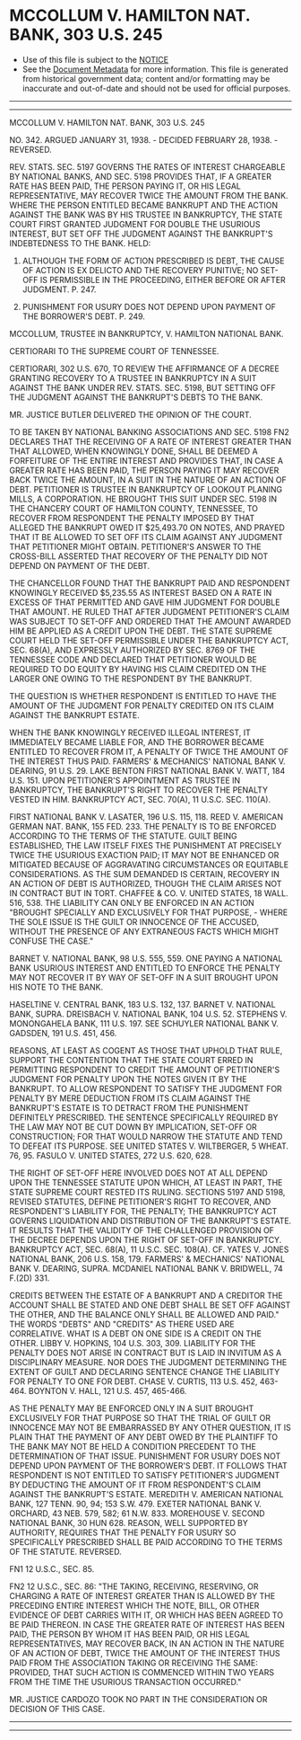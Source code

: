 ---
---

# MCCOLLUM V. HAMILTON NAT. BANK, 303 U.S. 245

* Use of this file is subject to the [NOTICE](https://github.com/publicdocs/notice/blob/master/NOTICE)
* See the [Document Metadata](../../../) for more information.
  This file is generated from historical government data; content and/or formatting may be inaccurate and out-of-date and should not be used for official purposes.

----------
----------

MCCOLLUM V. HAMILTON NAT. BANK, 303 U.S. 245

NO. 342.  ARGUED JANUARY 31, 1938.  - DECIDED FEBRUARY 28, 1938.  - REVERSED.

REV. STATS. SEC. 5197 GOVERNS THE RATES OF INTEREST CHARGEABLE BY NATIONAL BANKS, AND SEC. 5198 PROVIDES THAT, IF A GREATER RATE HAS BEEN PAID, THE PERSON PAYING IT, OR HIS LEGAL REPRESENTATIVE, MAY RECOVER TWICE THE AMOUNT FROM THE BANK.  WHERE THE PERSON ENTITLED BECAME BANKRUPT AND THE ACTION AGAINST THE BANK WAS BY HIS TRUSTEE IN BANKRUPTCY, THE STATE COURT FIRST GRANTED JUDGMENT FOR DOUBLE THE USURIOUS INTEREST, BUT SET OFF THE JUDGMENT AGAINST THE BANKRUPT'S INDEBTEDNESS TO THE BANK.  HELD:

1.  ALTHOUGH THE FORM OF ACTION PRESCRIBED IS DEBT, THE CAUSE OF ACTION IS EX DELICTO AND THE RECOVERY PUNITIVE; NO SET-OFF IS PERMISSIBLE IN THE PROCEEDING, EITHER BEFORE OR AFTER JUDGMENT.  P. 247.

2.  PUNISHMENT FOR USURY DOES NOT DEPEND UPON PAYMENT OF THE BORROWER'S DEBT.  P. 249.

MCCOLLUM, TRUSTEE IN BANKRUPTCY, V. HAMILTON NATIONAL BANK.

CERTIORARI TO THE SUPREME COURT OF TENNESSEE.

CERTIORARI, 302 U.S. 670, TO REVIEW THE AFFIRMANCE OF A DECREE GRANTING RECOVERY TO A TRUSTEE IN BANKRUPTCY IN A SUIT AGAINST THE BANK UNDER REV. STATS. SEC. 5198, BUT SETTING OFF THE JUDGMENT AGAINST THE BANKRUPT'S DEBTS TO THE BANK.

MR. JUSTICE BUTLER DELIVERED THE OPINION OF THE COURT.

TO BE TAKEN BY NATIONAL BANKING ASSOCIATIONS AND SEC. 5198  FN2 DECLARES THAT THE RECEIVING OF A RATE OF INTEREST GREATER THAN THAT ALLOWED, WHEN KNOWINGLY DONE, SHALL BE DEEMED A FORFEITURE OF THE ENTIRE INTEREST AND PROVIDES THAT, IN CASE A GREATER RATE HAS BEEN PAID, THE PERSON PAYING IT MAY RECOVER BACK TWICE THE AMOUNT, IN A SUIT IN THE NATURE OF AN ACTION OF DEBT.  PETITIONER IS TRUSTEE IN BANKRUPTCY OF LOOKOUT PLANING MILLS, A CORPORATION.  HE BROUGHT THIS SUIT UNDER SEC. 5198 IN THE CHANCERY COURT OF HAMILTON COUNTY, TENNESSEE, TO RECOVER FROM RESPONDENT THE PENALTY IMPOSED BY THAT ALLEGED THE BANKRUPT OWED IT $25,493.70 ON NOTES, AND PRAYED THAT IT BE ALLOWED TO SET OFF ITS CLAIM AGAINST ANY JUDGMENT THAT PETITIONER MIGHT OBTAIN.  PETITIONER'S ANSWER TO THE CROSS-BILL ASSERTED THAT RECOVERY OF THE PENALTY DID NOT DEPEND ON PAYMENT OF THE DEBT.

THE CHANCELLOR FOUND THAT THE BANKRUPT PAID AND RESPONDENT KNOWINGLY RECEIVED $5,235.55 AS INTEREST BASED ON A RATE IN EXCESS OF THAT PERMITTED AND GAVE HIM JUDGMENT FOR DOUBLE THAT AMOUNT.  HE RULED THAT AFTER JUDGMENT PETITIONER'S CLAIM WAS SUBJECT TO SET-OFF AND ORDERED THAT THE AMOUNT AWARDED HIM BE APPLIED AS A CREDIT UPON THE DEBT.  THE STATE SUPREME COURT HELD THE SET-OFF PERMISSIBLE UNDER THE BANKRUPTCY ACT, SEC. 68(A), AND EXPRESSLY AUTHORIZED BY SEC. 8769 OF THE TENNESSEE CODE AND DECLARED THAT PETITIONER WOULD BE REQUIRED TO DO EQUITY BY HAVING HIS CLAIM CREDITED ON THE LARGER ONE OWING TO THE RESPONDENT BY THE BANKRUPT.

THE QUESTION IS WHETHER RESPONDENT IS ENTITLED TO HAVE THE AMOUNT OF THE JUDGMENT FOR PENALTY CREDITED ON ITS CLAIM AGAINST THE BANKRUPT ESTATE.

WHEN THE BANK KNOWINGLY RECEIVED ILLEGAL INTEREST, IT IMMEDIATELY BECAME LIABLE FOR, AND THE BORROWER BECAME ENTITLED TO RECOVER FROM IT, A PENALTY OF TWICE THE AMOUNT OF THE INTEREST THUS PAID.  FARMERS' & MECHANICS' NATIONAL BANK V. DEARING, 91 U.S. 29.  LAKE BENTON FIRST NATIONAL BANK V. WATT, 184 U.S. 151.  UPON PETITIONER'S APPOINTMENT AS TRUSTEE IN BANKRUPTCY, THE BANKRUPT'S RIGHT TO RECOVER THE PENALTY VESTED IN HIM.  BANKRUPTCY ACT, SEC. 70(A), 11 U.S.C. SEC. 110(A).

FIRST NATIONAL BANK V. LASATER, 196 U.S. 115, 118.  REED V. AMERICAN GERMAN NAT. BANK, 155 FED. 233.  THE PENALTY IS TO BE ENFORCED ACCORDING TO THE TERMS OF THE STATUTE.  GUILT BEING ESTABLISHED, THE LAW ITSELF FIXES THE PUNISHMENT AT PRECISELY TWICE THE USURIOUS EXACTION PAID; IT MAY NOT BE ENHANCED OR MITIGATED BECAUSE OF AGGRAVATING CIRCUMSTANCES OR EQUITABLE CONSIDERATIONS.  AS THE SUM DEMANDED IS CERTAIN, RECOVERY IN AN ACTION OF DEBT IS AUTHORIZED, THOUGH THE CLAIM ARISES NOT IN CONTRACT BUT IN TORT.  CHAFFEE & CO. V. UNITED STATES, 18 WALL.  516, 538.  THE LIABILITY CAN ONLY BE ENFORCED IN AN ACTION "BROUGHT SPECIALLY AND EXCLUSIVELY FOR THAT PURPOSE,  - WHERE THE SOLE ISSUE IS THE GUILT OR INNOCENCE OF THE ACCUSED, WITHOUT THE PRESENCE OF ANY EXTRANEOUS FACTS WHICH MIGHT CONFUSE THE CASE."

BARNET V. NATIONAL BANK, 98 U.S. 555, 559.  ONE PAYING A NATIONAL BANK USURIOUS INTEREST AND ENTITLED TO ENFORCE THE PENALTY MAY NOT RECOVER IT BY WAY OF SET-OFF IN A SUIT BROUGHT UPON HIS NOTE TO THE BANK.

HASELTINE V. CENTRAL BANK, 183 U.S. 132, 137.  BARNET V. NATIONAL BANK, SUPRA.  DREISBACH V. NATIONAL BANK, 104 U.S. 52.  STEPHENS V. MONONGAHELA BANK, 111 U.S. 197.  SEE SCHUYLER NATIONAL BANK V. GADSDEN, 191 U.S. 451, 456.

REASONS, AT LEAST AS COGENT AS THOSE THAT UPHOLD THAT RULE, SUPPORT THE CONTENTION THAT THE STATE COURT ERRED IN PERMITTING RESPONDENT TO CREDIT THE AMOUNT OF PETITIONER'S JUDGMENT FOR PENALTY UPON THE NOTES GIVEN IT BY THE BANKRUPT.  TO ALLOW RESPONDENT TO SATISFY THE JUDGMENT FOR PENALTY BY MERE DEDUCTION FROM ITS CLAIM AGAINST THE BANKRUPT'S ESTATE IS TO DETRACT FROM THE PUNISHMENT DEFINITELY PRESCRIBED.  THE SENTENCE SPECIFICALLY REQUIRED BY THE LAW MAY NOT BE CUT DOWN BY IMPLICATION, SET-OFF OR CONSTRUCTION; FOR THAT WOULD NARROW THE STATUTE AND TEND TO DEFEAT ITS PURPOSE.  SEE UNITED STATES V. WILTBERGER, 5 WHEAT.  76, 95.  FASULO V. UNITED STATES, 272 U.S. 620, 628.

THE RIGHT OF SET-OFF HERE INVOLVED DOES NOT AT ALL DEPEND UPON THE TENNESSEE STATUTE UPON WHICH, AT LEAST IN PART, THE STATE SUPREME COURT RESTED ITS RULING.  SECTIONS 5197 AND 5198, REVISED STATUTES, DEFINE PETITIONER'S RIGHT TO RECOVER, AND RESPONDENT'S LIABILITY FOR, THE PENALTY; THE BANKRUPTCY ACT GOVERNS LIQUIDATION AND DISTRIBUTION OF THE BANKRUPT'S ESTATE.  IT RESULTS THAT THE VALIDITY OF THE CHALLENGED PROVISION OF THE DECREE DEPENDS UPON THE RIGHT OF SET-OFF IN BANKRUPTCY.  BANKRUPTCY ACT, SEC. 68(A), 11 U.S.C. SEC. 108(A).  CF. YATES V. JONES NATIONAL BANK, 206 U.S. 158, 179.  FARMERS' & MECHANICS' NATIONAL BANK V. DEARING, SUPRA.  MCDANIEL NATIONAL BANK V. BRIDWELL, 74 F.(2D) 331.

CREDITS BETWEEN THE ESTATE OF A BANKRUPT AND A CREDITOR THE ACCOUNT SHALL BE STATED AND ONE DEBT SHALL BE SET OFF AGAINST THE OTHER, AND THE BALANCE ONLY SHALL BE ALLOWED AND PAID."  THE WORDS "DEBTS" AND "CREDITS" AS THERE USED ARE CORRELATIVE.  WHAT IS A DEBT ON ONE SIDE IS A CREDIT ON THE OTHER.  LIBBY V. HOPKINS, 104 U.S. 303, 309.  LIABILITY FOR THE PENALTY DOES NOT ARISE IN CONTRACT BUT IS LAID IN INVITUM AS A DISCIPLINARY MEASURE.  NOR DOES THE JUDGMENT DETERMINING THE EXTENT OF GUILT AND DECLARING SENTENCE CHANGE THE LIABILITY FOR PENALTY TO ONE FOR DEBT.  CHASE V. CURTIS, 113 U.S. 452, 463-464.  BOYNTON V. HALL, 121 U.S. 457, 465-466.

AS THE PENALTY MAY BE ENFORCED ONLY IN A SUIT BROUGHT EXCLUSIVELY FOR THAT PURPOSE SO THAT THE TRIAL OF GUILT OR INNOCENCE MAY NOT BE EMBARRASSED BY ANY OTHER QUESTION, IT IS PLAIN THAT THE PAYMENT OF ANY DEBT OWED BY THE PLAINTIFF TO THE BANK MAY NOT BE HELD A CONDITION PRECEDENT TO THE DETERMINATION OF THAT ISSUE.  PUNISHMENT FOR USURY DOES NOT DEPEND UPON PAYMENT OF THE BORROWER'S DEBT.  IT FOLLOWS THAT RESPONDENT IS NOT ENTITLED TO SATISFY PETITIONER'S JUDGMENT BY DEDUCTING THE AMOUNT OF IT FROM RESPONDENT'S CLAIM AGAINST THE BANKRUPT'S ESTATE.  MEREDITH V. AMERICAN NATIONAL BANK, 127 TENN. 90, 94; 153 S.W. 479.  EXETER NATIONAL BANK V. ORCHARD, 43 NEB. 579, 582; 61 N.W. 833.  MOREHOUSE V. SECOND NATIONAL BANK, 30 HUN 628.  REASON, WELL SUPPORTED BY AUTHORITY, REQUIRES THAT THE PENALTY FOR USURY SO SPECIFICALLY PRESCRIBED SHALL BE PAID ACCORDING TO THE TERMS OF THE STATUTE.  REVERSED.

FN1  12 U.S.C., SEC. 85.

FN2 12 U.S.C., SEC. 86:  "THE TAKING, RECEIVING, RESERVING, OR CHARGING A RATE OF INTEREST GREATER THAN IS ALLOWED BY THE PRECEDING ENTIRE INTEREST WHICH THE NOTE, BILL, OR OTHER EVIDENCE OF DEBT CARRIES WITH IT, OR WHICH HAS BEEN AGREED TO BE PAID THEREON.  IN CASE THE GREATER RATE OF INTEREST HAS BEEN PAID, THE PERSON BY WHOM IT HAS BEEN PAID, OR HIS LEGAL REPRESENTATIVES, MAY RECOVER BACK, IN AN ACTION IN THE NATURE OF AN ACTION OF DEBT, TWICE THE AMOUNT OF THE INTEREST THUS PAID FROM THE ASSOCIATION TAKING OR RECEIVING THE SAME:  PROVIDED, THAT SUCH ACTION IS COMMENCED WITHIN TWO YEARS FROM THE TIME THE USURIOUS TRANSACTION OCCURRED."

MR. JUSTICE CARDOZO TOOK NO PART IN THE CONSIDERATION OR DECISION OF THIS CASE.


----------
----------

